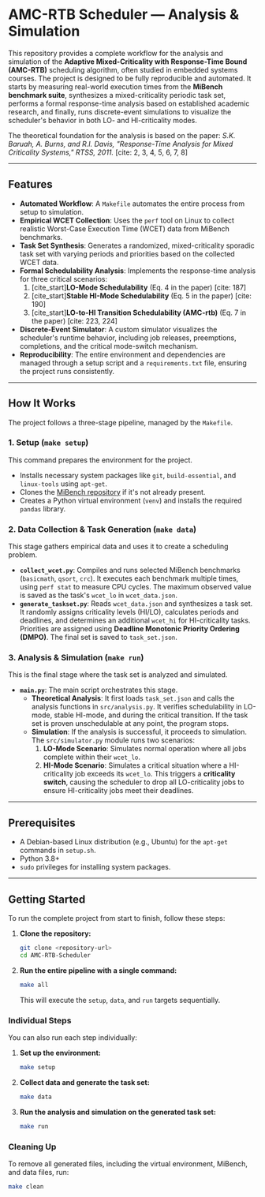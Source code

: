 # AMC-RTB Scheduler — Analysis & Simulation


This repository provides a complete workflow for the analysis and simulation of the **Adaptive Mixed-Criticality with Response-Time Bound (AMC-RTB)** scheduling algorithm, often studied in embedded systems courses. The project is designed to be fully reproducible and automated. It starts by measuring real-world execution times from the **MiBench benchmark suite**, synthesizes a mixed-criticality periodic task set, performs a formal response-time analysis based on established academic research, and finally, runs discrete-event simulations to visualize the scheduler's behavior in both LO- and HI-criticality modes.

The theoretical foundation for the analysis is based on the paper: *S.K. Baruah, A. Burns, and R.I. Davis, "Response-Time Analysis for Mixed Criticality Systems," RTSS, 2011.* [cite: 2, 3, 4, 5, 6, 7, 8]

---

## Features

* **Automated Workflow**: A `Makefile` automates the entire process from setup to simulation.
* **Empirical WCET Collection**: Uses the `perf` tool on Linux to collect realistic Worst-Case Execution Time (WCET) data from MiBench benchmarks.
* **Task Set Synthesis**: Generates a randomized, mixed-criticality sporadic task set with varying periods and priorities based on the collected WCET data.
* **Formal Schedulability Analysis**: Implements the response-time analysis for three critical scenarios:
    1.  [cite_start]**LO-Mode Schedulability** (Eq. 4 in the paper) [cite: 187]
    2.  [cite_start]**Stable HI-Mode Schedulability** (Eq. 5 in the paper) [cite: 190]
    3.  [cite_start]**LO-to-HI Transition Schedulability (AMC-rtb)** (Eq. 7 in the paper) [cite: 223, 224]
* **Discrete-Event Simulator**: A custom simulator visualizes the scheduler's runtime behavior, including job releases, preemptions, completions, and the critical mode-switch mechanism.
* **Reproducibility**: The entire environment and dependencies are managed through a setup script and a `requirements.txt` file, ensuring the project runs consistently.

---

##  How It Works

The project follows a three-stage pipeline, managed by the `Makefile`.

### 1. Setup (`make setup`)

This command prepares the environment for the project.
* Installs necessary system packages like `git`, `build-essential`, and `linux-tools` using `apt-get`.
* Clones the [MiBench repository](https://github.com/vanhauser-thc/MiBench) if it's not already present.
* Creates a Python virtual environment (`venv`) and installs the required `pandas` library.

### 2. Data Collection & Task Generation (`make data`)

This stage gathers empirical data and uses it to create a scheduling problem.
* **`collect_wcet.py`**: Compiles and runs selected MiBench benchmarks (`basicmath`, `qsort`, `crc`). It executes each benchmark multiple times, using `perf stat` to measure CPU cycles. The maximum observed value is saved as the task's `wcet_lo` in `wcet_data.json`.
* **`generate_taskset.py`**: Reads `wcet_data.json` and synthesizes a task set. It randomly assigns criticality levels (HI/LO), calculates periods and deadlines, and determines an additional `wcet_hi` for HI-criticality tasks. Priorities are assigned using **Deadline Monotonic Priority Ordering (DMPO)**. The final set is saved to `task_set.json`.

### 3. Analysis & Simulation (`make run`)

This is the final stage where the task set is analyzed and simulated.
* **`main.py`**: The main script orchestrates this stage.
    * **Theoretical Analysis**: It first loads `task_set.json` and calls the analysis functions in `src/analysis.py`. It verifies schedulability in LO-mode, stable HI-mode, and during the critical transition. If the task set is proven unschedulable at any point, the program stops.
    * **Simulation**: If the analysis is successful, it proceeds to simulation. The `src/simulator.py` module runs two scenarios:
        1.  **LO-Mode Scenario**: Simulates normal operation where all jobs complete within their `wcet_lo`.
        2.  **HI-Mode Scenario**: Simulates a critical situation where a HI-criticality job exceeds its `wcet_lo`. This triggers a **criticality switch**, causing the scheduler to drop all LO-criticality jobs to ensure HI-criticality jobs meet their deadlines.

---

##  Prerequisites

* A Debian-based Linux distribution (e.g., Ubuntu) for the `apt-get` commands in `setup.sh`.
* Python 3.8+
* `sudo` privileges for installing system packages.

---

##  Getting Started

To run the complete project from start to finish, follow these steps:

1.  **Clone the repository:**
    ```sh
    git clone <repository-url>
    cd AMC-RTB-Scheduler
    ```

2.  **Run the entire pipeline with a single command:**
    ```sh
    make all
    ```
    This will execute the `setup`, `data`, and `run` targets sequentially.

### Individual Steps

You can also run each step individually:

1.  **Set up the environment:**
    ```sh
    make setup
    ```

2.  **Collect data and generate the task set:**
    ```sh
    make data
    ```

3.  **Run the analysis and simulation on the generated task set:**
    ```sh
    make run
    ```

### Cleaning Up

To remove all generated files, including the virtual environment, MiBench, and data files, run:
```sh
make clean

